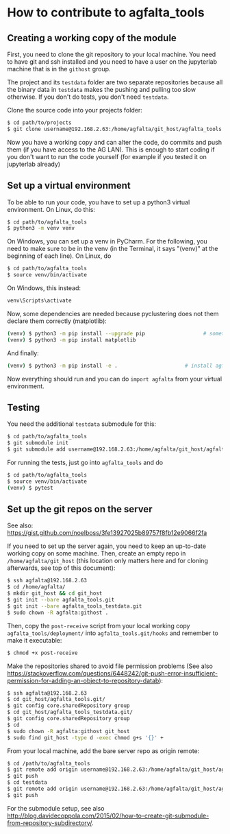 # How to contribute to agfalta_tools

## Creating a working copy of the module

First, you need to clone the git repository to your local machine. You need to
have git and ssh installed and you need to have a user on the jupyterlab
machine that is in the `githost` group.

The project and its `testdata` folder are two separate repositories because
all the binary data in `testdata` makes the pushing and pulling too slow
otherwise. If you don't do tests, you don't need `testdata`.

Clone the source code into your projects folder:

```sh
$ cd path/to/projects
$ git clone username@192.168.2.63:/home/agfalta/git_host/agfalta_tools.git
```

Now you have a working copy and can alter the code, do commits and push them
(if you have access to the AG LAN). This is enough to start coding if you don't
want to run the code yourself (for example if you tested it on jupyterlab
already)


## Set up a virtual environment

To be able to run your code, you have to set up a python3 virtual
environment. On Linux, do this:

```sh
$ cd path/to/agfalta_tools
$ python3 -m venv venv
```

On Windows, you can set up a venv in PyCharm. For the following, you need to
make sure to be in the venv (in the Terminal, it says "(venv)" at the
beginning of each line). On Linux, do

```sh
$ cd path/to/agfalta_tools
$ source venv/bin/activate
```

On Windows, this instead:

```cmd
venv\Scripts\activate
```

Now, some dependencies are needed because pyclustering does not them declare
them correctly (matplotlib):

```sh
(venv) $ python3 -m pip install --upgrade pip        			# sometimes necessary
(venv) $ python3 -m pip install matplotlib
```

And finally:

```sh
(venv) $ python3 -m pip install -e .               	      # install agfalta module
```

Now everything should run and you can do `import agfalta` from your virtual
environment.


## Testing

You need the additional `testdata` submodule for this:

```sh
$ cd path/to/agfalta_tools
$ git submodule init
$ git submodule add username@192.168.2.63:/home/agfalta/git_host/agfalta_tools_testdata.git
```

For running the tests, just go into `agfalta_tools` and do

```sh
$ cd path/to/agfalta_tools
$ source venv/bin/activate
(venv) $ pytest
```


## Set up the git repos on the server

See also: https://gist.github.com/noelboss/3fe13927025b89757f8fb12e9066f2fa

If you need to set up the server again, you need to keep an up-to-date working
copy on some machine. Then, create an empty repo in `/home/agfalta/git_host`
(this location only matters here and for cloning afterwards, see top of this
document):

```sh
$ ssh agfalta@192.168.2.63
$ cd /home/agfalta/
$ mkdir git_host && cd git_host
$ git init --bare agfalta_tools.git
$ git init --bare agfalta_tools_testdata.git
$ sudo chown -R agfalta:githost .
```

Then, copy the `post-receive` script from your local working copy
`agfalta_tools/deployment/` into `agfalta_tools.git/hooks` and remember to
make it executable:

```sh
$ chmod +x post-receive
```

Make the repositories shared to avoid file permission problems (See also https://stackoverflow.com/questions/6448242/git-push-error-insufficient-permission-for-adding-an-object-to-repository-datab):

```sh
$ ssh agfalta@192.168.2.63
$ cd git_host/agfalta_tools.git/
$ git config core.sharedRepository group
$ cd git_host/agfalta_tools_testdata.git/
$ git config core.sharedRepository group
$ cd
$ sudo chown -R agfalta:githost git_host
$ sudo find git_host -type d -exec chmod g+s '{}' +
```

From your local machine, add the bare server repo as origin remote:

```sh
$ cd /path/to/agfalta_tools
$ git remote add origin username@192.168.2.63:/home/agfalta/git_host/agfalta_tools.git
$ git push
$ cd testdata
$ git remote add origin username@192.168.2.63:/home/agfalta/git_host/agfalta_tools_testdata.git
$ git push
```

For the submodule setup, see also http://blog.davidecoppola.com/2015/02/how-to-create-git-submodule-from-repository-subdirectory/.
